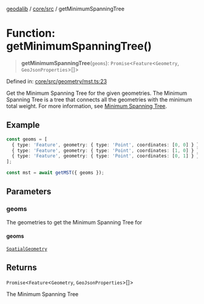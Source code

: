 [geodalib](../../../modules.md) / [core/src](../index.md) / getMinimumSpanningTree

# Function: getMinimumSpanningTree()

> **getMinimumSpanningTree**(`geoms`): `Promise`\<`Feature`\<`Geometry`, `GeoJsonProperties`\>[]\>

Defined in: [core/src/geometry/mst.ts:23](https://github.com/GeoDaCenter/geoda-lib/blob/04471ecd75dbfe13a0a0fbff4b6e7d785ad0f8e7/js/packages/core/src/geometry/mst.ts#L23)

Get the Minimum Spanning Tree for the given geometries. The Minimum Spanning Tree is a tree that connects all the geometries with the minimum total weight.
For more information, see [Minimum Spanning Tree](https://en.wikipedia.org/wiki/Minimum_spanning_tree).

## Example
```ts
const geoms = [
  { type: 'Feature', geometry: { type: 'Point', coordinates: [0, 0] } },
  { type: 'Feature', geometry: { type: 'Point', coordinates: [1, 0] } },
  { type: 'Feature', geometry: { type: 'Point', coordinates: [0, 1] } },
];

const mst = await getMST({ geoms });
```

## Parameters

### geoms

The geometries to get the Minimum Spanning Tree for

#### geoms

[`SpatialGeometry`](../type-aliases/SpatialGeometry.md)

## Returns

`Promise`\<`Feature`\<`Geometry`, `GeoJsonProperties`\>[]\>

The Minimum Spanning Tree
